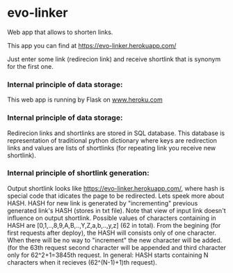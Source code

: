 # evo-linker
Web app that allows to shorten links.

This app you can find at https://evo-linker.herokuapp.com/

Just enter some link (redirecion link) and receive shortlink that is synonym for the first one.

### Internal principle of data storage: 
This web app is running by Flask on www.heroku.com

### Internal principle of data storage: 
Redirecion links and shortlinks are stored in SQL database. This database is representation of traditional python dictionary
where keys are redirection links and values are lists of shortlinks (for repeating link you receive new shortlink).

### Internal principle of shortlink generation: 
Output shortlink looks like https://evo-linker.herokuapp.com/, where hash is special code that idicates the page to be redirected. 
Lets speek more about HASH. HASH for new link is generated by "incrementing" previous generated link's HASH (stores in txt file). 
Note that view of input link doesn't influence on output shortlink. 
Possible values of characters containing in HASH are [0,1,..,8,9,A,B,..,Y,Z,a,b,..,y,z] (62 in total). 
From the begining (for first requests after deploy), the HASH will consists only of one character. 
When there will be no way to "increment" the new character will be added. 
(for the 63th request second character will be appended and third character only for 62^2+1=3845th request. 
In general: HASH starts containing N characters when it recieves (62^(N-1)+1)th request).
